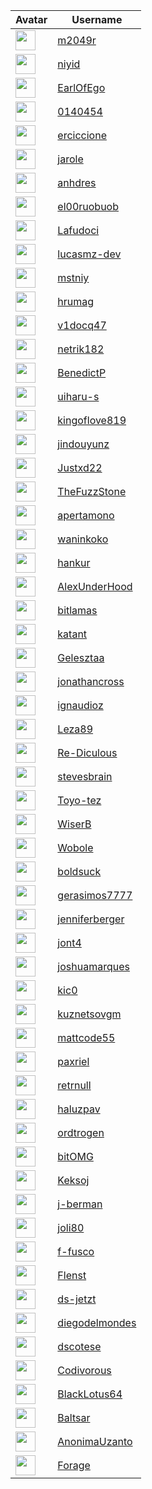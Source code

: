 <!-- CONTRIBUTORS START -->
| Avatar | Username |
|--------|----------|
| <img src="https://avatars.githubusercontent.com/u/30435443?v=4" width="32"/> | [m2049r](https://github.com/m2049r) |
| <img src="https://avatars.githubusercontent.com/u/20237127?v=4" width="32"/> | [niyid](https://github.com/niyid) |
| <img src="https://avatars.githubusercontent.com/u/434214?v=4" width="32"/> | [EarlOfEgo](https://github.com/EarlOfEgo) |
| <img src="https://avatars.githubusercontent.com/u/1191368?v=4" width="32"/> | [0140454](https://github.com/0140454) |
| <img src="https://avatars.githubusercontent.com/u/28106476?v=4" width="32"/> | [erciccione](https://github.com/erciccione) |
| <img src="https://avatars.githubusercontent.com/u/38654035?v=4" width="32"/> | [jarole](https://github.com/jarole) |
| <img src="https://avatars.githubusercontent.com/u/31753665?v=4" width="32"/> | [anhdres](https://github.com/anhdres) |
| <img src="https://avatars.githubusercontent.com/u/37215310?v=4" width="32"/> | [el00ruobuob](https://github.com/el00ruobuob) |
| <img src="https://avatars.githubusercontent.com/u/10460270?v=4" width="32"/> | [Lafudoci](https://github.com/Lafudoci) |
| <img src="https://avatars.githubusercontent.com/u/55422065?v=4" width="32"/> | [lucasmz-dev](https://github.com/lucasmz-dev) |
| <img src="https://avatars.githubusercontent.com/u/20149697?v=4" width="32"/> | [mstniy](https://github.com/mstniy) |
| <img src="https://avatars.githubusercontent.com/u/26740310?v=4" width="32"/> | [hrumag](https://github.com/hrumag) |
| <img src="https://avatars.githubusercontent.com/u/39062138?v=4" width="32"/> | [v1docq47](https://github.com/v1docq47) |
| <img src="https://avatars.githubusercontent.com/u/30935310?v=4" width="32"/> | [netrik182](https://github.com/netrik182) |
| <img src="https://avatars.githubusercontent.com/u/5817002?v=4" width="32"/> | [BenedictP](https://github.com/BenedictP) |
| <img src="https://avatars.githubusercontent.com/u/20656006?v=4" width="32"/> | [uiharu-s](https://github.com/uiharu-s) |
| <img src="https://avatars.githubusercontent.com/u/85765861?v=4" width="32"/> | [kingoflove819](https://github.com/kingoflove819) |
| <img src="https://avatars.githubusercontent.com/u/46078984?v=4" width="32"/> | [jindouyunz](https://github.com/jindouyunz) |
| <img src="https://avatars.githubusercontent.com/u/66136622?v=4" width="32"/> | [Justxd22](https://github.com/Justxd22) |
| <img src="https://avatars.githubusercontent.com/u/16173361?v=4" width="32"/> | [TheFuzzStone](https://github.com/TheFuzzStone) |
| <img src="https://avatars.githubusercontent.com/u/22837744?v=4" width="32"/> | [apertamono](https://github.com/apertamono) |
| <img src="https://avatars.githubusercontent.com/u/76762?v=4" width="32"/> | [waninkoko](https://github.com/waninkoko) |
| <img src="https://avatars.githubusercontent.com/u/10405384?v=4" width="32"/> | [hankur](https://github.com/hankur) |
| <img src="https://avatars.githubusercontent.com/u/35073485?v=4" width="32"/> | [AlexUnderHood](https://github.com/AlexUnderHood) |
| <img src="https://avatars.githubusercontent.com/u/34245203?v=4" width="32"/> | [bitlamas](https://github.com/bitlamas) |
| <img src="https://avatars.githubusercontent.com/u/9751407?v=4" width="32"/> | [katant](https://github.com/katant) |
| <img src="https://avatars.githubusercontent.com/u/38583984?v=4" width="32"/> | [Gelesztaa](https://github.com/Gelesztaa) |
| <img src="https://avatars.githubusercontent.com/u/5115470?v=4" width="32"/> | [jonathancross](https://github.com/jonathancross) |
| <img src="https://avatars.githubusercontent.com/u/73185455?v=4" width="32"/> | [ignaudioz](https://github.com/ignaudioz) |
| <img src="https://avatars.githubusercontent.com/u/40437661?v=4" width="32"/> | [Leza89](https://github.com/Leza89) |
| <img src="https://avatars.githubusercontent.com/u/35341810?v=4" width="32"/> | [Re-Diculous](https://github.com/Re-Diculous) |
| <img src="https://avatars.githubusercontent.com/u/6745111?v=4" width="32"/> | [stevesbrain](https://github.com/stevesbrain) |
| <img src="https://avatars.githubusercontent.com/u/87820680?v=4" width="32"/> | [Toyo-tez](https://github.com/Toyo-tez) |
| <img src="https://avatars.githubusercontent.com/u/50911375?v=4" width="32"/> | [WiserB](https://github.com/WiserB) |
| <img src="https://avatars.githubusercontent.com/u/43792226?v=4" width="32"/> | [Wobole](https://github.com/Wobole) |
| <img src="https://avatars.githubusercontent.com/u/33176683?v=4" width="32"/> | [boldsuck](https://github.com/boldsuck) |
| <img src="https://avatars.githubusercontent.com/u/38573570?v=4" width="32"/> | [gerasimos7777](https://github.com/gerasimos7777) |
| <img src="https://avatars.githubusercontent.com/u/33541744?v=4" width="32"/> | [jenniferberger](https://github.com/jenniferberger) |
| <img src="https://avatars.githubusercontent.com/u/31804298?v=4" width="32"/> | [jont4](https://github.com/jont4) |
| <img src="https://avatars.githubusercontent.com/u/45304225?v=4" width="32"/> | [joshuamarques](https://github.com/joshuamarques) |
| <img src="https://avatars.githubusercontent.com/u/49309708?v=4" width="32"/> | [kic0](https://github.com/kic0) |
| <img src="https://avatars.githubusercontent.com/u/46741704?v=4" width="32"/> | [kuznetsovgm](https://github.com/kuznetsovgm) |
| <img src="https://avatars.githubusercontent.com/u/29639722?v=4" width="32"/> | [mattcode55](https://github.com/mattcode55) |
| <img src="https://avatars.githubusercontent.com/u/70996104?v=4" width="32"/> | [paxriel](https://github.com/paxriel) |
| <img src="https://avatars.githubusercontent.com/u/168001952?v=4" width="32"/> | [retrnull](https://github.com/retrnull) |
| <img src="https://avatars.githubusercontent.com/u/24211726?v=4" width="32"/> | [haluzpav](https://github.com/haluzpav) |
| <img src="https://avatars.githubusercontent.com/u/15184875?v=4" width="32"/> | [ordtrogen](https://github.com/ordtrogen) |
| <img src="https://avatars.githubusercontent.com/u/28332477?v=4" width="32"/> | [bitOMG](https://github.com/bitOMG) |
| <img src="https://avatars.githubusercontent.com/u/29835330?v=4" width="32"/> | [Keksoj](https://github.com/Keksoj) |
| <img src="https://avatars.githubusercontent.com/u/26468430?v=4" width="32"/> | [j-berman](https://github.com/j-berman) |
| <img src="https://avatars.githubusercontent.com/u/1123456?v=4" width="32"/> | [joli80](https://github.com/joli80) |
| <img src="https://avatars.githubusercontent.com/u/22770482?v=4" width="32"/> | [f-fusco](https://github.com/f-fusco) |
| <img src="https://avatars.githubusercontent.com/u/38558144?v=4" width="32"/> | [Flenst](https://github.com/Flenst) |
| <img src="https://avatars.githubusercontent.com/u/137682506?v=4" width="32"/> | [ds-jetzt](https://github.com/ds-jetzt) |
| <img src="https://avatars.githubusercontent.com/u/61468499?v=4" width="32"/> | [diegodelmondes](https://github.com/diegodelmondes) |
| <img src="https://avatars.githubusercontent.com/u/1767796?v=4" width="32"/> | [dscotese](https://github.com/dscotese) |
| <img src="https://avatars.githubusercontent.com/u/37982122?v=4" width="32"/> | [Codivorous](https://github.com/Codivorous) |
| <img src="https://avatars.githubusercontent.com/u/40068761?v=4" width="32"/> | [BlackLotus64](https://github.com/BlackLotus64) |
| <img src="https://avatars.githubusercontent.com/u/10773507?v=4" width="32"/> | [Baltsar](https://github.com/Baltsar) |
| <img src="https://avatars.githubusercontent.com/u/103471168?v=4" width="32"/> | [AnonimaUzanto](https://github.com/AnonimaUzanto) |
| <img src="https://avatars.githubusercontent.com/u/550915?v=4" width="32"/> | [Forage](https://github.com/Forage) |
<!-- CONTRIBUTORS END -->









